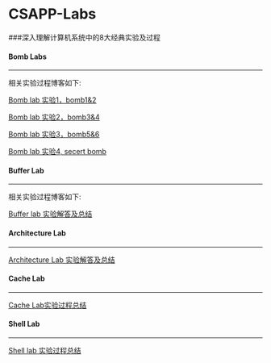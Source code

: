 # CSAPP-Labs
###深入理解计算机系统中的8大经典实验及过程
#### Bomb Labs
-----
相关实验过程博客如下:

[Bomb lab 实验1，bomb1&2](http://blog.csdn.net/u012336567/article/details/51661379)

[Bomb lab 实验2，bomb3&4](http://blog.csdn.net/u012336567/article/details/51706834)

[Bomb lab 实验3，bomb5&6](http://blog.csdn.net/u012336567/article/details/51707903)

[Bomb lab 实验4, secert bomb](http://blog.csdn.net/u012336567/article/details/51782538)


#### Buffer Lab
------
相关实验过程博客如下:

[Buffer lab 实验解答及总结](http://blog.csdn.net/u012336567/article/details/51832328)

#### Architecture Lab
-----
[Architecture Lab 实验解答及总结](http://blog.csdn.net/u012336567/article/details/51867766)

#### Cache Lab
----
[Cache Lab实验过程总结](http://blog.csdn.net/u012336567/article/details/51899136)

#### Shell Lab
-----
[Shell lab 实验过程总结](http://blog.csdn.net/u012336567/article/details/51926577)
